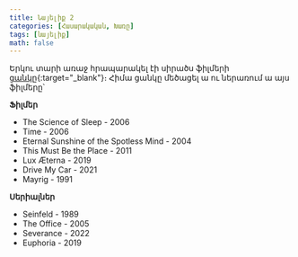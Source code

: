 ```yaml
---
title: Նայելիք 2
categories: [Հասարակական, Խառը]
tags: [նայելիք]
math: false
---
```


Երկու տարի առաջ հրապարակել էի սիրածս ֆիլմերի [ցանկը](/posts/նայելիք-1/){:target="\_blank"}։ Հիմա ցանկը մեծացել ա ու ներառում ա այս ֆիլմերը՝

**Ֆիլմեր**

- The Science of Sleep - 2006
- Time - 2006
- Eternal Sunshine of the Spotless Mind - 2004
- This Must Be the Place - 2011
- Lux Æterna - 2019
- Drive My Car - 2021
- Mayrig - 1991

**Սերիալներ**

- Seinfeld - 1989
- The Office - 2005
- Severance - 2022
- Euphoria - 2019
